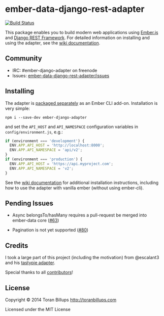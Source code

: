 ember-data-django-rest-adapter
==============================

[![Build Status][]](https://travis-ci.org/toranb/ember-data-django-rest-adapter)

This package enables you to build modern web applications using [Ember.js][]
and [Django REST Framework][].  For detailed information on installing and
using the adapter, see the [wiki documentation].


Community
---------

* IRC: #ember-django-adapter on freenode
* Issues: [ember-data-django-rest-adapter/issues][]


Installing
----------

The adapter is [packaged separately](https://github.com/dustinfarris/ember-django-adapter)
as an Ember CLI add-on.  Installation is very simple:

```
npm i --save-dev ember-django-adapter
```

and set the `API_HOST` and `API_NAMESPACE` configuration variables in
`config/environment.js`, e.g.:

```js
if (environment === 'development') {
  ENV.APP.API_HOST = 'http://localhost:8000';
  ENV.APP.API_NAMESPACE = 'api/v2';
}
if (environment === 'production') {
  ENV.APP.API_HOST = 'https://api.myproject.com';
  ENV.APP.API_NAMESPACE = 'v2';
}
```

See the [wiki documentation][] for additional installation instructions,
including how to use the adapter with vanilla ember (without using ember-cli).


Pending Issues
--------------

* Async belongsTo/hasMany requires a pull-request be merged into ember-data
  core ([#63][])

* Pagination is not yet supported ([#80][])


Credits
-------

I took a large part of this project (including the motivation) from @escalant3
and his [tastypie adapter][].

Special thanks to all [contributors][]!


License
-------

Copyright © 2014 Toran Billups http://toranbillups.com

Licensed under the MIT License


[Build Status]: https://secure.travis-ci.org/toranb/ember-data-django-rest-adapter.png?branch=master
[wiki documentation]: https://github.com/toranb/ember-data-django-rest-adapter/wiki
[ember-data-django-rest-adapter/issues]: https://github.com/toranb/ember-data-django-rest-adapter/issues
[Ember.js]: http://emberjs.com/
[Django REST Framework]: http://www.django-rest-framework.org/
[Ember CLI]: https://github.com/stefanpenner/ember-cli
[tastypie adapter]: https://github.com/escalant3/ember-data-tastypie-adapter/
[contributors]: https://github.com/toranb/ember-data-django-rest-adapter/graphs/contributors
[#61]: https://github.com/toranb/ember-data-django-rest-adapter/issues/61
[#63]: https://github.com/toranb/ember-data-django-rest-adapter/pull/63
[#80]: https://github.com/toranb/ember-data-django-rest-adapter/issues/80
